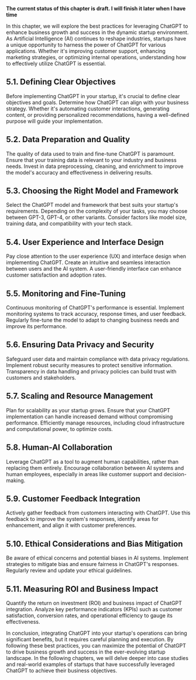 **The current status of this chapter is draft. I will finish it later when I have time**

In this chapter, we will explore the best practices for leveraging ChatGPT to enhance business growth and success in the dynamic startup environment. As Artificial Intelligence (AI) continues to reshape industries, startups have a unique opportunity to harness the power of ChatGPT for various applications. Whether it's improving customer support, enhancing marketing strategies, or optimizing internal operations, understanding how to effectively utilize ChatGPT is essential.

5.1. **Defining Clear Objectives**
----------------------------------

Before implementing ChatGPT in your startup, it's crucial to define clear objectives and goals. Determine how ChatGPT can align with your business strategy. Whether it's automating customer interactions, generating content, or providing personalized recommendations, having a well-defined purpose will guide your implementation.

5.2. **Data Preparation and Quality**
-------------------------------------

The quality of data used to train and fine-tune ChatGPT is paramount. Ensure that your training data is relevant to your industry and business needs. Invest in data preprocessing, cleaning, and enrichment to improve the model's accuracy and effectiveness in delivering results.

5.3. **Choosing the Right Model and Framework**
-----------------------------------------------

Select the ChatGPT model and framework that best suits your startup's requirements. Depending on the complexity of your tasks, you may choose between GPT-3, GPT-4, or other variants. Consider factors like model size, training data, and compatibility with your tech stack.

5.4. **User Experience and Interface Design**
---------------------------------------------

Pay close attention to the user experience (UX) and interface design when implementing ChatGPT. Create an intuitive and seamless interaction between users and the AI system. A user-friendly interface can enhance customer satisfaction and adoption rates.

5.5. **Monitoring and Fine-Tuning**
-----------------------------------

Continuous monitoring of ChatGPT's performance is essential. Implement monitoring systems to track accuracy, response times, and user feedback. Regularly fine-tune the model to adapt to changing business needs and improve its performance.

5.6. **Ensuring Data Privacy and Security**
-------------------------------------------

Safeguard user data and maintain compliance with data privacy regulations. Implement robust security measures to protect sensitive information. Transparency in data handling and privacy policies can build trust with customers and stakeholders.

5.7. **Scaling and Resource Management**
----------------------------------------

Plan for scalability as your startup grows. Ensure that your ChatGPT implementation can handle increased demand without compromising performance. Efficiently manage resources, including cloud infrastructure and computational power, to optimize costs.

5.8. **Human-AI Collaboration**
-------------------------------

Leverage ChatGPT as a tool to augment human capabilities, rather than replacing them entirely. Encourage collaboration between AI systems and human employees, especially in areas like customer support and decision-making.

5.9. **Customer Feedback Integration**
--------------------------------------

Actively gather feedback from customers interacting with ChatGPT. Use this feedback to improve the system's responses, identify areas for enhancement, and align it with customer preferences.

5.10. **Ethical Considerations and Bias Mitigation**
----------------------------------------------------

Be aware of ethical concerns and potential biases in AI systems. Implement strategies to mitigate bias and ensure fairness in ChatGPT's responses. Regularly review and update your ethical guidelines.

5.11. **Measuring ROI and Business Impact**
-------------------------------------------

Quantify the return on investment (ROI) and business impact of ChatGPT integration. Analyze key performance indicators (KPIs) such as customer satisfaction, conversion rates, and operational efficiency to gauge its effectiveness.

In conclusion, integrating ChatGPT into your startup's operations can bring significant benefits, but it requires careful planning and execution. By following these best practices, you can maximize the potential of ChatGPT to drive business growth and success in the ever-evolving startup landscape. In the following chapters, we will delve deeper into case studies and real-world examples of startups that have successfully leveraged ChatGPT to achieve their business objectives.
